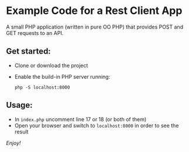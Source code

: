 # Example Code for a Rest Client App

A small PHP application (written in pure OO PHP) that provides POST and GET requests to an API.

## Get started:

* Clone or download the project
* Enable the build-in PHP server running:

    `php -S localhost:8000`

## Usage:
* In `index.php` uncomment line 17 or 18 (or both of them)
* Open your browser and switch to `localhost:8000` in order to see the result

*Enjoy!*